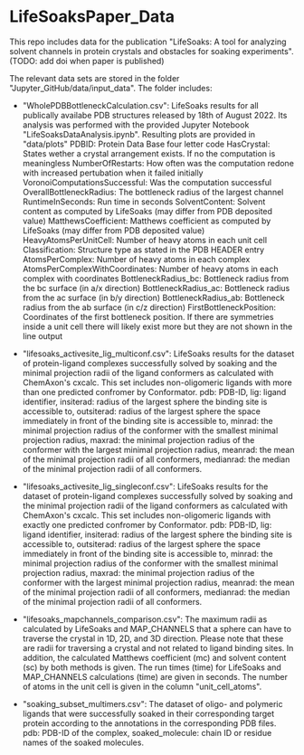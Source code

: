 # LifeSoaksPaper_Data

This repo includes data for the publication "LifeSoaks: A tool for analyzing solvent channels in protein crystals and obstacles for soaking experiments".
(TODO: add doi when paper is published)

The relevant data sets are stored in the folder "Jupyter_GitHub/data/input_data". The folder includes:

- "WholePDBBottleneckCalculation.csv":
LifeSoaks results for all publically availabe PDB structures released by 18th of August 2022. Its analysis was performed with the provided Jupyter Notebook "LifeSoaksDataAnalysis.ipynb". Resulting plots are provided in "data/plots"
PDBID: Protein Data Base four letter code
HasCrystal: States wether a crystal arrangement exists. If no the computation is meaningless
NumberOfRestarts: How often was the computation redone with increased pertubation when it failed initially
VoronoiComputationsSuccessful: Was the computation successful
OverallBottleneckRadius: The bottleneck radius of the largest channel
RuntimeInSeconds: Run time in seconds
SolventContent: Solvent content as computed by LifeSoaks (may differ from PDB deposited value)
MatthewsCoefficient: Matthews coefficient as computed by LifeSoaks (may differ from PDB deposited value)
HeavyAtomsPerUnitCell: Number of heavy atoms in each unit cell
Classification: Structure type as stated in the PDB HEADER entry
AtomsPerComplex: Number of heavy atoms in each complex
AtomsPerComplexWithCoordinates: Number of heavy atoms in each complex with coordinates
BottleneckRadius_bc: Bottleneck radius from the bc surface (in a/x direction)
BottleneckRadius_ac: Bottleneck radius from the ac surface (in b/y direction)
BottleneckRadius_ab: Bottleneck radius from the ab surface (in c/z direction)
FirstBottleneckPosition: Coordinates of the first bottleneck position. If there are symmetries inside a unit cell there will likely exist more but they are not shown in the line output

- "lifesoaks_activesite_lig_multiconf.csv":
LifeSoaks results for the dataset of protein-ligand complexes successfully solved by soaking and the minimal projection radii of the ligand conformers as calculated with ChemAxon's cxcalc. This set includes non-oligomeric ligands with more than one predicted confromer by Conformator. 
pdb: PDB-ID, 
lig: ligand identifier, 
insiterad: radius of the largest sphere the binding site is accessible to,
outsiterad: radius of the largest sphere the space immediately in front of the binding site is accessible to, 
minrad: the minimal projection radius of the conformer with the smallest minimal projection radius, 
maxrad: the minimal projection radius of the conformer with the largest minimal projection radius, 
meanrad: the mean of the minimal projection radii of all conformers, 
medianrad: the median of the minimal projection radii of all conformers.

- "lifesoaks_activesite_lig_singleconf.csv":
LifeSoaks results for the dataset of protein-ligand complexes successfully solved by soaking and the minimal projection radii of the ligand conformers as calculated with ChemAxon's cxcalc. This set includes non-oligomeric ligands with exactly one predicted confromer by Conformator. 
pdb: PDB-ID, 
lig: ligand identifier, 
insiterad: radius of the largest sphere the binding site is accessible to, 
outsiterad: radius of the largest sphere the space immediately in front of the binding site is accessible to, 
minrad: the minimal projection radius of the conformer with the smallest minimal projection radius, 
maxrad: the minimal projection radius of the conformer with the largest minimal projection radius, 
meanrad: the mean of the minimal projection radii of all conformers, 
medianrad: the median of the minimal projection radii of all conformers.

- "lifesoaks_mapchannels_comparison.csv":
The maximum radii as calculated by LifeSoaks and MAP_CHANNELS that a sphere can have to traverse the crystal in 1D, 2D, and 3D direction. Please note that these are radii for traversing a crystal and not related to ligand binding sites. In addition, the calculated Matthews coefficient (mc) and solvent content (sc) by both methods is given. The run times (time) for LifeSoaks and MAP_CHANNELS calculations (time) are given in seconds. The number of atoms in the unit cell is given in the column "unit_cell_atoms".

- "soaking_subset_multimers.csv":
The dataset of oligo- and polymeric ligands that were successfully soaked in their corresponding target protein according to the annotations in the corresponding PDB files. 
pdb: PDB-ID of the complex, 
soaked_molecule: chain ID or residue names of the soaked molecules.
